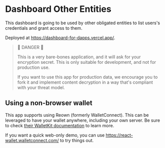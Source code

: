 # Dashboard Other Entities

This dashboard is going to be used by other obligated entities to list users's credentials and grant access to them.

Deployed at <https://dashboard-for-dapps.vercel.app/>.

> 🛑 DANGER 🛑
>
> This is a very bare-bones application, and it will ask for your encryption secret. This is only suitable for development, and not for production use.
>
> If you want to use this app for production data, we encourage you to fork it and implement content decryption in a way that's compliant with your threat model.

## Using a non-browser wallet

This app supports using Reown (formerly WalletConnect). This can be leveraged to have your wallet anywhere, including your own server. Be sure to check [their WalletKit documentation](https://docs.reown.com/walletkit/overview) to learn more.

If you want a quick web-only demo, you can use <https://react-wallet.walletconnect.com/> to try things out.
